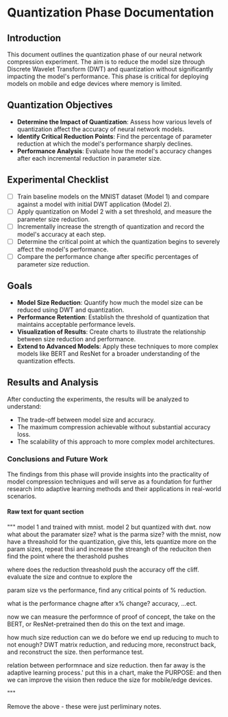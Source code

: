 # Quantization Phase Documentation

## Introduction

This document outlines the quantization phase of our neural network compression experiment. The aim is to reduce the model size through Discrete Wavelet Transform (DWT) and quantization without significantly impacting the model's performance. This phase is critical for deploying models on mobile and edge devices where memory is limited.

## Quantization Objectives

- **Determine the Impact of Quantization**: Assess how various levels of quantization affect the accuracy of neural network models.
- **Identify Critical Reduction Points**: Find the percentage of parameter reduction at which the model's performance sharply declines.
- **Performance Analysis**: Evaluate how the model's accuracy changes after each incremental reduction in parameter size.

## Experimental Checklist

- [ ] Train baseline models on the MNIST dataset (Model 1) and compare against a model with initial DWT application (Model 2).
- [ ] Apply quantization on Model 2 with a set threshold, and measure the parameter size reduction.
- [ ] Incrementally increase the strength of quantization and record the model's accuracy at each step.
- [ ] Determine the critical point at which the quantization begins to severely affect the model's performance.
- [ ] Compare the performance change after specific percentages of parameter size reduction.

## Goals

- **Model Size Reduction**: Quantify how much the model size can be reduced using DWT and quantization.
- **Performance Retention**: Establish the threshold of quantization that maintains acceptable performance levels.
- **Visualization of Results**: Create charts to illustrate the relationship between size reduction and performance.
- **Extend to Advanced Models**: Apply these techniques to more complex models like BERT and ResNet for a broader understanding of the quantization effects.

## Results and Analysis

After conducting the experiments, the results will be analyzed to understand:

- The trade-off between model size and accuracy.
- The maximum compression achievable without substantial accuracy loss.
- The scalability of this approach to more complex model architectures.

### Conclusions and Future Work

The findings from this phase will provide insights into the practicality of model compression techniques and will serve as a foundation for further research into adaptive learning methods and their applications in real-world scenarios.

#### Raw text for quant section

"""
model 1 and trained with mnist.
model 2 but quantized with dwt.
now what about the paramater size?
what is the parma size?
with the mnist,
now have a threashold for the quantization, give this,
lets quantize more on the param sizes,
repeat thsi and increase the streangh of the reduciton
then find the point where the therashold pushes

where does the reduction threashold push the accuracy off the cliff.
evaluate the size and contnue to explore the

param size vs the performance,
find any critical points of % reduction.

what is the performance chagne after x% change?
accuracy, ...ect.

now we can measure the performnce of proof of concept,
the take on the BERT, or ResNet-pretrained
then do this on the text and image.

how much size reduction can we do before we end up reducing to much to not enough?
DWT matrix reduction, and reducing more, reconstruct back, and reconstruct the size.
then performance test.

relation between performnace and size reduction.
then far away is the adaptive learning process.'
put this in a chart, make the
PURPOSE: and then we can improve the vision then reduce the size for mobile/edge devices.

"""

Remove the above - these were just perliminary notes.
